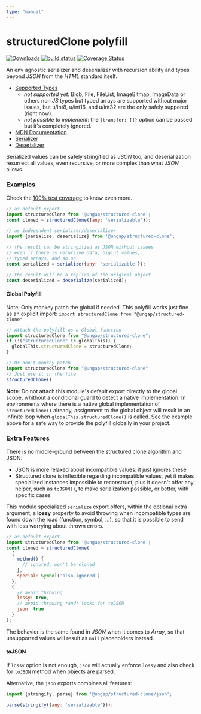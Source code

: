 ```yaml
---
type: "manual"
---
```


# structuredClone polyfill

[![Downloads](https://img.shields.io/npm/dm/@ungap/structured-clone.svg)](https://www.npmjs.com/package/@ungap/structured-clone) [![build status](https://github.com/ungap/structured-clone/actions/workflows/node.js.yml/badge.svg)](https://github.com/ungap/structured-clone/actions) [![Coverage Status](https://coveralls.io/repos/github/ungap/structured-clone/badge.svg?branch=main)](https://coveralls.io/github/ungap/structured-clone?branch=main)

An env agnostic serializer and deserializer with recursion ability and types beyond *JSON* from the *HTML* standard itself.

  * [Supported Types](https://developer.mozilla.org/en-US/docs/Web/API/Web_Workers_API/Structured_clone_algorithm#supported_types)
    * *not supported yet*: Blob, File, FileList, ImageBitmap, ImageData or others non *JS* types but typed arrays are supported without major issues, but u/int8, u/int16, and u/int32 are the only safely suppored (right now).
    * *not possible to implement*: the `{transfer: []}` option can be passed but it's completely ignored.
  * [MDN Documentation](https://developer.mozilla.org/en-US/docs/Web/API/structuredClone)
  * [Serializer](https://html.spec.whatwg.org/multipage/structured-data.html#structuredserializeinternal)
  * [Deserializer](https://html.spec.whatwg.org/multipage/structured-data.html#structureddeserialize)

Serialized values can be safely stringified as *JSON* too, and deserialization resurrect all values, even recursive, or more complex than what *JSON* allows.


### Examples

Check the [100% test coverage](./test/index.js) to know even more.

```js
// as default export
import structuredClone from '@ungap/structured-clone';
const cloned = structuredClone({any: 'serializable'});

// as independent serializer/deserializer
import {serialize, deserialize} from '@ungap/structured-clone';

// the result can be stringified as JSON without issues
// even if there is recursive data, bigint values,
// typed arrays, and so on
const serialized = serialize({any: 'serializable'});

// the result will be a replica of the original object
const deserialized = deserialize(serialized);
```

#### Global Polyfill
Note: Only monkey patch the global if needed. This polyfill works just fine as an explicit import: `import structuredClone from "@ungap/structured-clone"`
```js
// Attach the polyfill as a Global function
import structuredClone from "@ungap/structured-clone";
if (!("structuredClone" in globalThis)) {
  globalThis.structuredClone = structuredClone;
}

// Or don't monkey patch
import structuredClone from "@ungap/structured-clone"
// Just use it in the file
structuredClone()
```

**Note**: Do not attach this module's default export directly to the global scope, whithout a conditional guard to detect a native implementation. In environments where there is a native global implementation of `structuredClone()` already, assignment to the global object will result in an infinite loop when `globalThis.structuredClone()` is called. See the example above for a safe way to provide the polyfill globally in your project.

### Extra Features

There is no middle-ground between the structured clone algorithm and JSON:

  * JSON is more relaxed about incompatible values: it just ignores these
  * Structured clone is inflexible regarding incompatible values, yet it makes specialized instances impossible to reconstruct, plus it doesn't offer any helper, such as `toJSON()`, to make serialization possible, or better, with specific cases

This module specialized `serialize` export offers, within the optional extra argument, a **lossy** property to avoid throwing when incompatible types are found down the road (function, symbol, ...), so that it is possible to send with less worrying about thrown errors.

```js
// as default export
import structuredClone from '@ungap/structured-clone';
const cloned = structuredClone(
  {
    method() {
      // ignored, won't be cloned
    },
    special: Symbol('also ignored')
  },
  {
    // avoid throwing
    lossy: true,
    // avoid throwing *and* looks for toJSON
    json: true
  }
);
```

The behavior is the same found in *JSON* when it comes to *Array*, so that unsupported values will result as `null` placeholders instead.

#### toJSON

If `lossy` option is not enough, `json` will actually enforce `lossy` and also check for `toJSON` method when objects are parsed.

Alternative, the `json` exports combines all features:

```js
import {stringify, parse} from '@ungap/structured-clone/json';

parse(stringify({any: 'serializable'}));
```
